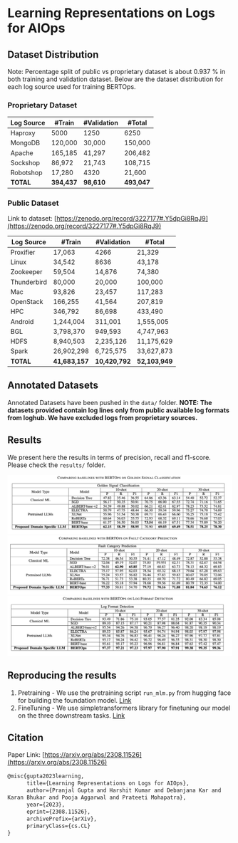 # Learning Representations on Logs for AIOps


## Dataset Distribution

Note: Percentage split of public vs proprietary dataset is about 0.937 % in both training and validation dataset. Below are the dataset distribution for each log source used for training BERTOps.

### Proprietary Dataset

| **Log Source** | **#Train**  | **#Validation** | **#Total**  |
|----------------|-------------|-----------------|-------------|
| Haproxy        | 5000        | 1250            | 6250        |
| MongoDB        | 120,000     | 30,000          | 150,000     |
| Apache         | 165,185     | 41,297          | 206,482     |
| Sockshop       | 86,972      | 21,743          | 108,715     |
| Robotshop      | 17,280      | 4320            | 21,600      |
| **TOTAL**      | **394,437** | **98,610**      | **493,047** |

### Public Dataset

Link to dataset: [https://zenodo.org/record/3227177#.Y5dpGi8RqJ9](https://zenodo.org/record/3227177#.Y5dpGi8RqJ9)

| **Log Source** | **#Train**     | **#Validation** | **#Total**     |
|----------------|----------------|-----------------|----------------|
| Proxifier      | 17,063         | 4266            | 21,329         |
| Linux          | 34,542         | 8636            | 43,178         |
| Zookeeper      | 59,504         | 14,876          | 74,380         |
| Thunderbird    | 80,000         | 20,000          | 100,000        |
| Mac            | 93,826         | 23,457          | 117,283        |
| OpenStack      | 166,255        | 41,564          | 207,819        |
| HPC            | 346,792        | 86,698          | 433,490        |
| Android        | 1,244,004      | 311,001         | 1,555,005      |
| BGL            | 3,798,370      | 949,593         | 4,747,963      |
| HDFS           | 8,940,503      | 2,235,126       | 11,175,629     |
| Spark          | 26,902,298     | 6,725,575       | 33,627,873     |
| **TOTAL**      | **41,683,157** | **10,420,792**  | **52,103,949** |

## Annotated Datasets

Annotated Datasets have been pushed in the `data/` folder. 
**NOTE: The datasets provided contain log lines only from public available log formats from loghub. We have excluded logs from proprietary sources.**


## Results

We present here the results in terms of precision, recall and f1-score. Please check the `results/` folder.

![results/gs.png](results/gs.png)
![results/fc.png](results/fc.png)
![results/lfd.png](results/lfd.png)


## Reproducing the results

1. Pretraining - We use the pretraining script `run_mlm.py` from hugging face for building the foundation model. [Link](https://github.com/huggingface/transformers/blob/main/examples/pytorch/language-modeling/run_mlm.py)
2. FineTuning - We use simpletransformers library for finetuning our model on the three downstream tasks. [Link](https://simpletransformers.ai/docs/multi-class-classification/)

## Citation

Paper Link: [https://arxiv.org/abs/2308.11526](https://arxiv.org/abs/2308.11526)

```
@misc{gupta2023learning,
      title={Learning Representations on Logs for AIOps}, 
      author={Pranjal Gupta and Harshit Kumar and Debanjana Kar and Karan Bhukar and Pooja Aggarwal and Prateeti Mohapatra},
      year={2023},
      eprint={2308.11526},
      archivePrefix={arXiv},
      primaryClass={cs.CL}
}
```